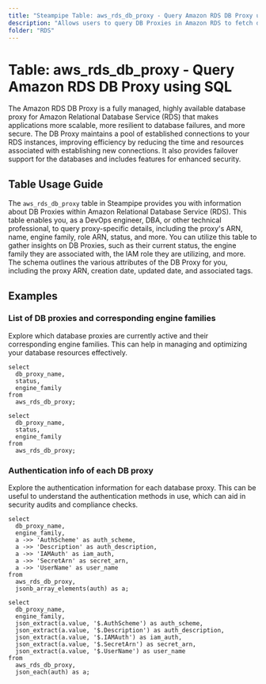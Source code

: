 ```yaml
---
title: "Steampipe Table: aws_rds_db_proxy - Query Amazon RDS DB Proxy using SQL"
description: "Allows users to query DB Proxies in Amazon RDS to fetch detailed information about each proxy, including its ARN, name, engine family, role ARN, status, and more."
folder: "RDS"
---
```


# Table: aws_rds_db_proxy - Query Amazon RDS DB Proxy using SQL

The Amazon RDS DB Proxy is a fully managed, highly available database proxy for Amazon Relational Database Service (RDS) that makes applications more scalable, more resilient to database failures, and more secure. The DB Proxy maintains a pool of established connections to your RDS instances, improving efficiency by reducing the time and resources associated with establishing new connections. It also provides failover support for the databases and includes features for enhanced security.

## Table Usage Guide

The `aws_rds_db_proxy` table in Steampipe provides you with information about DB Proxies within Amazon Relational Database Service (RDS). This table enables you, as a DevOps engineer, DBA, or other technical professional, to query proxy-specific details, including the proxy's ARN, name, engine family, role ARN, status, and more. You can utilize this table to gather insights on DB Proxies, such as their current status, the engine family they are associated with, the IAM role they are utilizing, and more. The schema outlines the various attributes of the DB Proxy for you, including the proxy ARN, creation date, updated date, and associated tags.

## Examples

### List of DB proxies and corresponding engine families
Explore which database proxies are currently active and their corresponding engine families. This can help in managing and optimizing your database resources effectively.

```sql+postgres
select
  db_proxy_name,
  status,
  engine_family
from
  aws_rds_db_proxy;
```

```sql+sqlite
select
  db_proxy_name,
  status,
  engine_family
from
  aws_rds_db_proxy;
```

### Authentication info of each DB proxy
Explore the authentication information for each database proxy. This can be useful to understand the authentication methods in use, which can aid in security audits and compliance checks.

```sql+postgres
select
  db_proxy_name,
  engine_family,
  a ->> 'AuthScheme' as auth_scheme,
  a ->> 'Description' as auth_description,
  a ->> 'IAMAuth' as iam_auth,
  a ->> 'SecretArn' as secret_arn,
  a ->> 'UserName' as user_name
from
  aws_rds_db_proxy,
  jsonb_array_elements(auth) as a;
```

```sql+sqlite
select
  db_proxy_name,
  engine_family,
  json_extract(a.value, '$.AuthScheme') as auth_scheme,
  json_extract(a.value, '$.Description') as auth_description,
  json_extract(a.value, '$.IAMAuth') as iam_auth,
  json_extract(a.value, '$.SecretArn') as secret_arn,
  json_extract(a.value, '$.UserName') as user_name
from
  aws_rds_db_proxy,
  json_each(auth) as a;
```